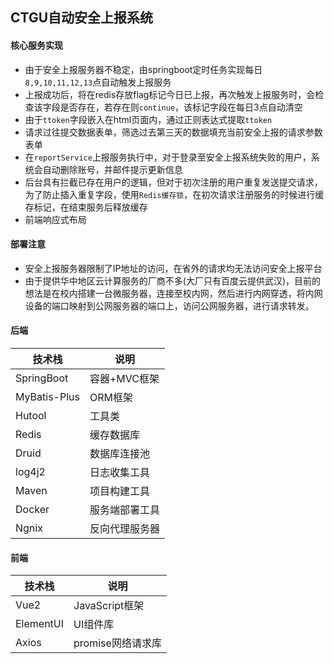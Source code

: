 ## CTGU自动安全上报系统
#### 核心服务实现
- 由于安全上报服务器不稳定，由springboot定时任务实现每日``8,9,10,11,12,13``点自动触发上报服务
- 上报成功后，将在redis存放flag标记今日已上报，再次触发上报服务时，会检查该字段是否存在，若存在则`continue`，该标记字段在每日3点自动清空
- 由于`ttoken`字段嵌入在html页面内，通过正则表达式提取`ttoken`
- 请求过往提交数据表单，筛选过去第三天的数据填充当前安全上报的请求参数表单
- 在`reportService`上报服务执行中，对于登录至安全上报系统失败的用户，系统会自动删除账号，并邮件提示更新信息
- 后台具有拦截已存在用户的逻辑，但对于初次注册的用户重复发送提交请求，为了防止插入重复字段，使用``Redis缓存锁``，在初次请求注册服务的时候进行缓存标记，在结束服务后释放缓存
- 前端响应式布局

#### 部署注意
- 安全上报服务器限制了IP地址的访问，在省外的请求均无法访问安全上报平台
- 由于提供华中地区云计算服务的厂商不多(大厂只有百度云提供武汉)，目前的想法是在校内搭建一台微服务器，连接至校内网，然后进行内网穿透，将内网设备的端口映射到公网服务器的端口上，访问公网服务器，进行请求转发。


#### 后端
| 技术栈  | 说明 |
|------------|---------------|
|  SpringBoot | 容器+MVC框架  |
|  MyBatis-Plus | ORM框架  |
|  Hutool  | 工具类  |
|  Redis |  缓存数据库 |
|  Druid |  数据库连接池 |
|log4j2|日志收集工具|
|Maven|项目构建工具|
|Docker|服务端部署工具|
|Ngnix|反向代理服务器|

#### 前端
| 技术栈  | 说明 |
|------------|---------------|
|  Vue2 | JavaScript框架 |
|  ElementUI | UI组件库 |
|  Axios  | promise网络请求库 |
